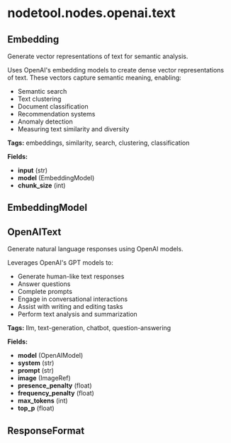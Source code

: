 # nodetool.nodes.openai.text

## Embedding

Generate vector representations of text for semantic analysis.

Uses OpenAI's embedding models to create dense vector representations of text.
These vectors capture semantic meaning, enabling:
- Semantic search
- Text clustering
- Document classification
- Recommendation systems
- Anomaly detection
- Measuring text similarity and diversity

**Tags:** embeddings, similarity, search, clustering, classification

**Fields:**
- **input** (str)
- **model** (EmbeddingModel)
- **chunk_size** (int)


## EmbeddingModel

## OpenAIText

Generate natural language responses using OpenAI models.

Leverages OpenAI's GPT models to:
- Generate human-like text responses
- Answer questions
- Complete prompts
- Engage in conversational interactions
- Assist with writing and editing tasks
- Perform text analysis and summarization

**Tags:** llm, text-generation, chatbot, question-answering

**Fields:**
- **model** (OpenAIModel)
- **system** (str)
- **prompt** (str)
- **image** (ImageRef)
- **presence_penalty** (float)
- **frequency_penalty** (float)
- **max_tokens** (int)
- **top_p** (float)


## ResponseFormat

